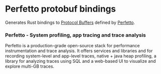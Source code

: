 # Perfetto protobuf bindings
Generates Rust bindings to [Protocol Buffers](https://protobuf.dev/) defined by [Perfetto](https://perfetto.dev).


### Perfetto - System profiling, app tracing and trace analysis
Perfetto is a production-grade open-source stack for performance
instrumentation and trace analysis. It offers services and libraries and for
recording system-level and app-level traces, native + java heap profiling, a
library for analyzing traces using SQL and a web-based UI to visualize and
explore multi-GB traces.

